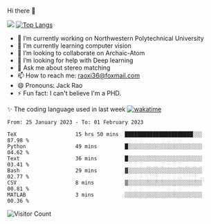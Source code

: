 Hi there 👋

![](https://github-readme-stats.vercel.app/api?username=Raohaocheng)
[![Top Langs](https://github-readme-stats.vercel.app/api/top-langs/?username=Raohaocheng&layout=compact)](https://github.com/anuraghazra/github-readme-stats)

- 🔭 I’m currently working on Northwestern Polytechnical University
- 🌱 I’m currently learning computer vision
- 👯 I’m looking to collaborate on Archaic-Atom
- 🤔 I’m looking for help with Deep learning
- 💬 Ask me about stereo matching
- 📫 How to reach me: raoxi36@foxmail.com
- 😄 Pronouns: Jack Rao
- ⚡ Fun fact: I can't believe I'm a PHD.

✨ The coding language used in last week [![wakatime](https://wakatime.com/badge/user/51ec5ec7-4742-4243-9eea-732ade32c0b7.svg)](https://wakatime.com/@51ec5ec7-4742-4243-9eea-732ade32c0b7)
<!--START_SECTION:waka-->

```text
From: 25 January 2023 - To: 01 February 2023

TeX                   15 hrs 50 mins  ██████████████████████░░░   87.98 %
Python                49 mins         █░░░░░░░░░░░░░░░░░░░░░░░░   04.62 %
Text                  36 mins         █░░░░░░░░░░░░░░░░░░░░░░░░   03.41 %
Bash                  29 mins         ▓░░░░░░░░░░░░░░░░░░░░░░░░   02.77 %
CSV                   8 mins          ▒░░░░░░░░░░░░░░░░░░░░░░░░   00.81 %
MATLAB                3 mins          ░░░░░░░░░░░░░░░░░░░░░░░░░   00.36 %
```

<!--END_SECTION:waka-->

![Visitor Count](https://profile-counter.glitch.me/Raohaocheng/count.svg)
